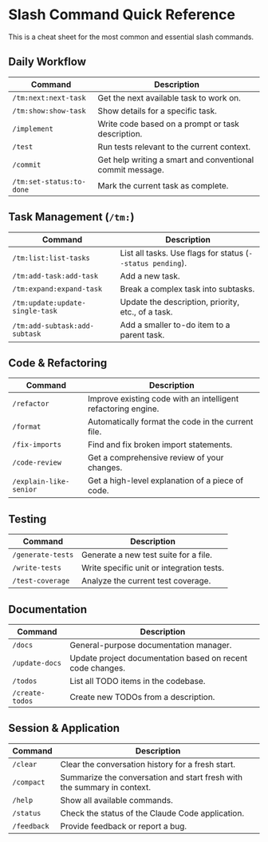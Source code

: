 # Slash Command Quick Reference

This is a cheat sheet for the most common and essential slash commands.

## Daily Workflow

| Command | Description |
| --- | --- |
| `/tm:next:next-task` | Get the next available task to work on. |
| `/tm:show:show-task` | Show details for a specific task. |
| `/implement` | Write code based on a prompt or task description. |
| `/test` | Run tests relevant to the current context. |
| `/commit` | Get help writing a smart and conventional commit message. |
| `/tm:set-status:to-done` | Mark the current task as complete. |

## Task Management (`/tm:`)

| Command | Description |
| --- | --- |
| `/tm:list:list-tasks` | List all tasks. Use flags for status (`--status pending`). |
| `/tm:add-task:add-task` | Add a new task. |
| `/tm:expand:expand-task` | Break a complex task into subtasks. |
| `/tm:update:update-single-task` | Update the description, priority, etc., of a task. |
| `/tm:add-subtask:add-subtask` | Add a smaller to-do item to a parent task. |

## Code & Refactoring

| Command | Description |
| --- | --- |
| `/refactor` | Improve existing code with an intelligent refactoring engine. |
| `/format` | Automatically format the code in the current file. |
| `/fix-imports` | Find and fix broken import statements. |
| `/code-review` | Get a comprehensive review of your changes. |
| `/explain-like-senior` | Get a high-level explanation of a piece of code. |

## Testing

| Command | Description |
| --- | --- |
| `/generate-tests` | Generate a new test suite for a file. |
| `/write-tests` | Write specific unit or integration tests. |
| `/test-coverage` | Analyze the current test coverage. |

## Documentation

| Command | Description |
| --- | --- |
| `/docs` | General-purpose documentation manager. |
| `/update-docs` | Update project documentation based on recent code changes. |
| `/todos` | List all TODO items in the codebase. |
| `/create-todos` | Create new TODOs from a description. |

## Session & Application

| Command | Description |
| --- | --- |
| `/clear` | Clear the conversation history for a fresh start. |
| `/compact` | Summarize the conversation and start fresh with the summary in context. |
| `/help` | Show all available commands. |
| `/status` | Check the status of the Claude Code application. |
| `/feedback` | Provide feedback or report a bug. |
